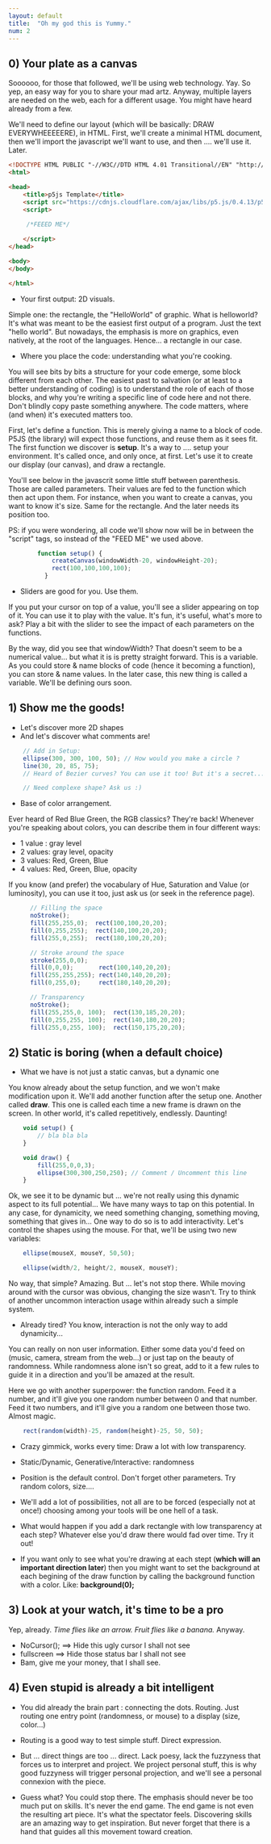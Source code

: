 ```yaml
---
layout: default
title:  "Oh my god this is Yummy."
num: 2
---
```


## 0) Your plate as a canvas
Soooooo, for those that followed, we'll be using web technology. Yay. So yep, an easy way for you to share your mad artz. Anyway, multiple layers are needed on the web, each for a different usage. You might have heard already from a few.

We'll need to define our layout (which will be basically: DRAW EVERYWHEEEEERE), in HTML. First, we'll create a minimal HTML document, then we'll import the javascript we'll want to use, and then .... we'll use it. Later.


```html
<!DOCTYPE HTML PUBLIC "-//W3C//DTD HTML 4.01 Transitional//EN" "http://www.w3.org/TR/html4/loose.dtd">
<html>

<head>
    <title>p5js Template</title>
    <script src="https://cdnjs.cloudflare.com/ajax/libs/p5.js/0.4.13/p5.js"></script>
    <script>
       
     /*FEEED ME*/ 

    </script>
</head>

<body>
</body>

</html>
```

 * Your first output: 2D visuals.

Simple one: the rectangle, the "HelloWorld" of graphic. What is helloworld? It's what was meant to be the easiest first output of a program. Just the text "hello world". But nowadays, the emphasis is more on graphics, even natively, at the root of the languages. Hence... a rectangle in our case.

 * Where you place the code: understanding what you're cooking.

You will see bits by bits a structure for your code emerge, some block different from each other. The easiest past to salvation (or at least to a better understanding of coding) is to understand the role of each of those blocks, and why you're writing a specific line of code here and not there. Don't blindly copy paste something anywhere. The code matters, where (and when) it's executed matters too.

First, let's define a function. This is merely giving a name to a block of code. P5JS (the library) will expect those functions, and reuse them as it sees fit. The first function we discover is **setup**. It's a way to .... setup your environment. It's called once, and only once, at first. Let's use it to create our display (our canvas), and draw a rectangle.

You'll see below in the javascrit some little stuff between parenthesis. Those are called parameters. Their values are fed to the function which then act upon them. For instance, when you want to create a canvas, you want to know it's size. Same for the rectangle. And the later needs its position too. 

PS: if you were wondering, all code we'll show now will be in between the "script" tags, so instead of the "FEED ME" we used above.

```javascript
        function setup() {
            createCanvas(windowWidth-20, windowHeight-20);
            rect(100,100,100,100);
          }
```

 * Sliders are good for you. Use them.

If you put your cursor on top of a value, you'll see a slider appearing on top of it. You can use it to play with the value. It's fun, it's useful, what's more to ask? Play a bit with the slider to see the impact of each parameters on the functions.


By the way, did you see that windowWidth? That doesn't seem to be a numerical value... but what it is is pretty straight forward. This is a variable. As you could store & name blocks of code (hence it becoming a function), you can store & name values. In the later case, this new thing is called a variable. We'll be defining ours soon.

## 1) Show me the goods!
 * Let's discover more 2D shapes
 * And let's discover what comments are!

```javascript
    // Add in Setup:
    ellipse(300, 300, 100, 50); // How would you make a circle ?
    line(30, 20, 85, 75);
    // Heard of Bezier curves? You can use it too! But it's a secret...

    // Need complexe shape? Ask us :)
```


 * Base of color arrangement.
 
Ever heard of Red Blue Green, the RGB classics? They're back! Whenever you're speaking about colors, you can describe them in four different ways:
 * 1 value : gray level
 * 2 values: gray level, opacity
 * 3 values: Red, Green, Blue
 * 4 values: Red, Green, Blue, opacity

If you know (and prefer) the vocabulary of Hue, Saturation and Value (or luminosity), you can use it too, just ask us (or seek in the reference page).

```javascript
      // Filling the space
      noStroke();
      fill(255,255,0);  rect(100,100,20,20);
      fill(0,255,255);  rect(140,100,20,20);
      fill(255,0,255);  rect(180,100,20,20);

      // Stroke around the space
      stroke(255,0,0);
      fill(0,0,0);       rect(100,140,20,20);
      fill(255,255,255); rect(140,140,20,20);
      fill(0,255,0);     rect(180,140,20,20);

      // Transparency
      noStroke();
      fill(255,255,0, 100);  rect(130,185,20,20);
      fill(0,255,255, 100);  rect(140,180,20,20);
      fill(255,0,255, 100);  rect(150,175,20,20);
```

## 2) Static is boring (when a default choice)

 * What we have is not just a static canvas, but a dynamic one

You know already about the setup function, and we won't make modification upon it. We'll add another function after the setup one. Another called **draw**. This one is called each time a new frame is drawn on the screen. In other world, it's called repetitively, endlessly. Daunting!


```javascript
    void setup() {
        // bla bla bla
    }

    void draw() {
        fill(255,0,0,3);
        ellipse(300,300,250,250); // Comment / Uncomment this line
    }
```

Ok, we see it to be dynamic but ... we're not really using this dynamic aspect to its full potential... We have many ways to tap on this potential. In any case, for dynamicity, we need something changing, something moving, something that gives in... One way to do so is to add interactivity. Let's control the shapes using the mouse. For that, we'll be using two new variables:

```javascript
    ellipse(mouseX, mouseY, 50,50);
```

```javascript
    ellipse(width/2, height/2, mouseX, mouseY);
```

No way, that simple? Amazing. But ... let's not stop there. While moving around with the cursor was obvious, changing the size wasn't. Try to think of another uncommon interaction usage within already such a simple system.

 * Already tired? You know, interaction is not the only way to add dynamicity...

You can really on non user information. Either some data you'd feed on (music, camera, stream from the web...) or just tap on the beauty of randomness. While randomness alone isn't so great, add to it a few rules to guide it in a direction and you'll be amazed at the result.

Here we go with another superpower: the function random. Feed it a number, and it'll give you one random number between 0 and that number. Feed it two numbers, and it'll give you a random one between those two. Almost magic.

```javascript
    rect(random(width)-25, random(height)-25, 50, 50);
```

 * Crazy gimmick, works every time: Draw a lot with low transparency.
 * Static/Dynamic, Generative/Interactive: randomness
 * Position is the default control. Don't forget other parameters. Try random colors, size....

 * We'll add a lot of possibilities, not all are to be forced (especially not at once!) choosing among your tools will be one hell of a task.

 * What would happen if you add a dark rectangle with low transparency at each step? Whatever else you'd draw there would fad over time. Try it out!

 * If you want only to see what you're drawing at each stept (**which will an important direction later**) then you might want to set the background at each begining of the draw function by calling the background function with a color. Like: **background(0);**


## 3) Look at your watch, it's time to be a pro
Yep, already. *Time flies like an arrow. Fruit flies like a banana.* Anyway.

 * NoCursor(); ==> Hide this ugly cursor I shall not see
 * fullscreen  ==> Hide those status bar I shall not see
 * Bam, give me your money, that I shall see.

## 4) Even stupid is already a bit intelligent
 * You did already the brain part : connecting the dots. Routing. Just routing one entry point (randomness, or mouse) to a display (size, color...)
 * Routing is a good way to test simple stuff. Direct expression.
 * But ... direct things are too ... direct. Lack poesy, lack the fuzzyness that forces us to interpret and project. We project personal stuff, this is why good fuzzyness will trigger personal projection, and we'll see a personal connexion with the piece.

 *  Guess what? You could stop there. The emphasis should never be too much put on skills. It's never the end game. The end game is not even the resulting art piece. It's what the spectator feels. Discovering skills are an amazing way to get inspiration. But never forget that there is a hand that guides all this movement toward creation.


